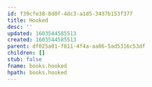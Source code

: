 ```yaml
---
id: f39cfe38-8d0f-4dc3-a1d5-3437b153f377
title: Hooked
desc: ''
updated: 1603544585513
created: 1603544585513
parent: df025a01-f811-4f4a-aa86-5ad5316c53df
children: []
stub: false
fname: books.hooked
hpath: books.hooked
---
```



